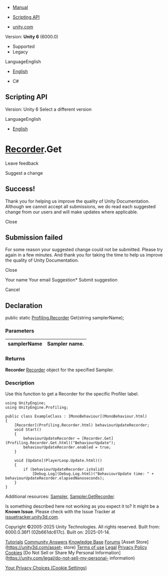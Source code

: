 [ ]()

  * [Manual](../Manual/index.html)
  * [Scripting API](../ScriptReference/index.html)

  * [unity.com](https://unity.com/)

Version: **Unity 6** (6000.0)

  * Supported
  * Legacy

LanguageEnglish

  * [English]()

  * C#

[ ](https://docs.unity3d.com)

## Scripting API

Version: Unity 6 Select a different version

LanguageEnglish

  * [English]()

#  [Recorder](Profiling.Recorder.html).Get

Leave feedback

Suggest a change

## Success!

Thank you for helping us improve the quality of Unity Documentation. Although
we cannot accept all submissions, we do read each suggested change from our
users and will make updates where applicable.

Close

## Submission failed

For some reason your suggested change could not be submitted. Please <a>try
again</a> in a few minutes. And thank you for taking the time to help us
improve the quality of Unity Documentation.

Close

Your name Your email Suggestion* Submit suggestion

Cancel

[ ]()

## Declaration

public static [Profiling.Recorder](Profiling.Recorder.html) Get(string
samplerName);

### Parameters

samplerName | Sampler name.  
---|---  
  
### Returns

**Recorder** [Recorder](Profiling.Recorder.html) object for the specified
Sampler.

### Description

Use this function to get a Recorder for the specific Profiler label.

    
    
    using UnityEngine;
    using UnityEngine.Profiling;  
      
    public class ExampleClass : [MonoBehaviour](MonoBehaviour.html)
    {
        [Recorder](Profiling.Recorder.html) behaviourUpdateRecorder;
        void Start()
        {
            behaviourUpdateRecorder = [Recorder.Get](Profiling.Recorder.Get.html)("BehaviourUpdate");
            behaviourUpdateRecorder.enabled = true;
        }  
      
        void [Update](PlayerLoop.Update.html)()
        {
            if (behaviourUpdateRecorder.isValid)
                [Debug.Log](Debug.Log.html)("BehaviourUpdate time: " + behaviourUpdateRecorder.elapsedNanoseconds);
        }
    }
    

Additional resources: [Sampler](Profiling.Sampler.html),
[Sampler.GetRecorder](Profiling.Sampler.GetRecorder.html).

Is something described here not working as you expect it to? It might be a
**Known Issue**. Please check with the Issue Tracker at
[issuetracker.unity3d.com](https://issuetracker.unity3d.com).

Copyright ©2005-2025 Unity Technologies. All rights reserved. Built from:
6000.0.36f1 (02b661dc617c). Built on: 2025-01-14.

[Tutorials](https://unity3d.com/learn) [Community
Answers](https://answers.unity3d.com) [Knowledge
Base](https://support.unity3d.com/hc/en-us)
[Forums](https://forum.unity3d.com) [Asset Store](https://unity3d.com/asset-
store) [Terms of use](https://docs.unity3d.com/Manual/TermsOfUse.html)
[Legal](https://unity.com/legal) [Privacy
Policy](https://unity.com/legal/privacy-policy)
[Cookies](https://unity.com/legal/cookie-policy) [Do Not Sell or Share My
Personal Information](https://unity.com/legal/do-not-sell-my-personal-
information)

[Your Privacy Choices (Cookie Settings)](javascript:void\(0\);)

